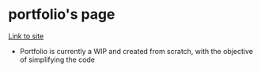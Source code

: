 # portfolio's page
 [Link to site](https://haniyyahh.github.io/)
 - Portfolio is currently a WIP and created from scratch, with the objective of simplifying the code
